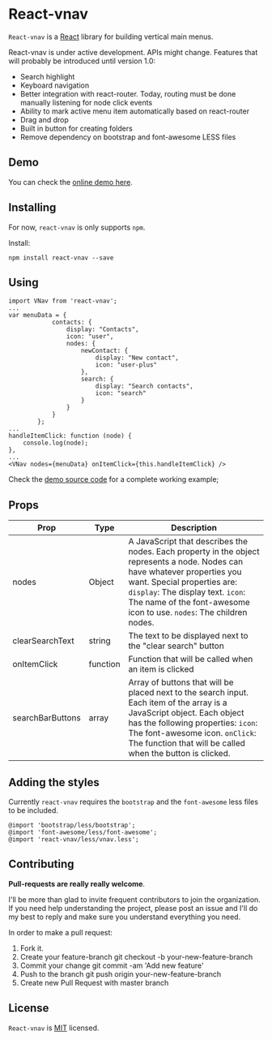 React-vnav
===

`React-vnav` is a [React](https://facebook.github.io/react/) library for building vertical main menus.

React-vnav is under active development. APIs might change. Features that will probably be introduced until version 1.0:

 - Search highlight
 - Keyboard navigation
 - Better integration with react-router. Today, routing must be done manually listening for node click events
 - Ability to mark active menu item automatically based on react-router
 - Drag and drop
 - Built in button for creating folders
 - Remove dependency on bootstrap and font-awesome LESS files

Demo
---

You can check the [online demo here](http://gearz-lab.github.io/react-vnav/demo.html).

Installing
---

For now, `react-vnav` is only supports `npm`.

Install:

    npm install react-vnav --save
    
Using
---

    import VNav from 'react-vnav';
    ...
    var menuData = {
                contacts: {
                    display: "Contacts",
                    icon: "user",
                    nodes: {
                        newContact: {
                            display: "New contact",
                            icon: "user-plus"
                        },
                        search: {
                            display: "Search contacts",
                            icon: "search"
                        }
                    }
                }
            };
    ...
    handleItemClick: function (node) {
        console.log(node);
    },
    ...
    <VNav nodes={menuData} onItemClick={this.handleItemClick} />
    
Check the [demo source code](https://github.com/gearz-lab/react-vnav/blob/master/demo/pages/Demo.js) for a complete working example;

Props
---

Prop | Type | Description
--- | --- | ---
nodes | Object | A JavaScript that describes the nodes. Each property in the object represents a node. Nodes can have whatever properties you want. Special properties are: `display`: The display text.  `icon`: The name of the font-awesome icon to use. `nodes`: The children nodes.
clearSearchText | string | The text to be displayed next to the "clear search" button
onItemClick | function | Function that will be called when an item is clicked
searchBarButtons | array | Array of buttons that will be placed next to the search input. Each item of the array is a JavaScript object. Each object has the following properties: `icon`: The font-awesome icon. `onClick`: The function that will be called when the button is clicked.

Adding the styles
---

Currently `react-vnav` requires the `bootstrap` and the `font-awesome` less files to be included.

    @import 'bootstrap/less/bootstrap';
    @import 'font-awesome/less/font-awesome';
    @import 'react-vnav/less/vnav.less';
    

Contributing
---

**Pull-requests are really really welcome**.
 
I'll be more than glad to invite frequent contributors to join the organization.
If you need help understanding the project, please post an issue and I'll do my best to reply and make sure you understand everything
you need.

In order to make a pull request:

 1. Fork it.
 2. Create your feature-branch git checkout -b your-new-feature-branch
 3. Commit your change git commit -am 'Add new feature'
 4. Push to the branch git push origin your-new-feature-branch
 5. Create new Pull Request with master branch

License
---
`React-vnav` is [MIT](https://github.com/gearz-lab/react-vnav/blob/master/LICENSE) licensed.